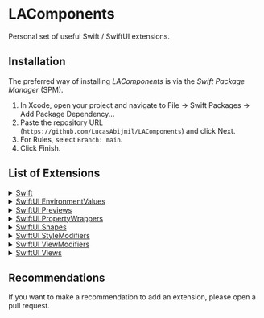 # LAComponents

Personal set of useful Swift / SwiftUI extensions.


## Installation 

The preferred way of installing *LAComponents* is via the *Swift Package Manager* (SPM).

1. In Xcode, open your project and navigate to File → Swift Packages → Add Package Dependency...
2. Paste the repository URL (`https://github.com/LucasAbijmil/LAComponents`) and click Next.
3. For Rules, select `Branch: main`.
4. Click Finish.


## List of Extensions

<details>
	<summary><a href="https://github.com/LucasAbijmil/LAComponents/tree/main/Sources/LAComponents/Swift">Swift</a></summary>
	<ul>
		<li>
			<details>
				<summary><code><a href="https://github.com/LucasAbijmil/LAComponents/blob/main/Sources/LAComponents/Swift/Swift%20Types/Array.swift">Array</a></code></summary>
				<ul>
					<li><code>prepend(_ element: Element)</code> : Insert an Element at the beginning of the given Array.</li>
					<li><code>removeDuplicate() -> [Element]</code> : Delete all duplicate elements in a given Array.</li>
					<li><code>removeAll(_ element: Element) -> [Element]</code> : Delete all occurrences of an Element in a given Array.</li>
					<li><code>removeAll(_ elements: [Element]) -> [Element]</code> : Delete all occurrences of the Elements in the Array passed as parameters.</li>
				</ul>
			</details>
		</li>
		<li>
			<details>
				<summary><code><a href="https://github.com/LucasAbijmil/LAComponents/blob/main/Sources/LAComponents/Swift/Swift%20Types/Bundle.swift">Bundle</a></code></summary>
				<ul>
					<li><code>releaseVersion</code> : Return the current release version.</li>
					<li><code>buildVersion</code> : Return the current build version.</li>
				</ul>
			</details>
		</li>
		<li>
			<details>
				<summary><code><a href="https://github.com/LucasAbijmil/LAComponents/blob/main/Sources/LAComponents/Swift/Swift%20Types/Collection.swift">Collection</a></code></summary>
				<ul>
					<li><code>subscript(safe index: Index) -> Element?</code> : Custom subscript to avoid a crash when you try to access an index that is not necessarily contained in a Collection.
				</ul>
			</details>
		</li>
		<li>
			<details>
				<summary><code><a href="https://github.com/LucasAbijmil/LAComponents/blob/main/Sources/LAComponents/Swift/Swift%20Types/Date.swift">Date</a></code></summary>
				<ul>
					<li><code>string(format: String) -> String</code> : Convert a Date to a String in the format you provide. 
				</ul>
			</details>
		</li>
		<li>
			<details>
				<summary><code><a href="https://github.com/LucasAbijmil/LAComponents/blob/main/Sources/LAComponents/Swift/Swift%20Types/Double.swift">Double</a></code></summary>
				<ul>
					<li><code>castInt</code> : Cast a Double as an Int.</li>
					<li><code>castRoundedInt</code> : Cast a Double rounded as an Int.</li>
					<li><code>castFloat</code> : Cast a Double as a Float.</li>
					<li><code>castCGFloat</code> : Cast a Double as a CGFloat.</li>
				</ul>
			</details>
		</li>
		<li>
			<details>
				<summary><code><a href="https://github.com/LucasAbijmil/LAComponents/blob/main/Sources/LAComponents/Swift/Swift%20Types/Int.swift">Int</a></code></summary>
				<ul>
					<li><code>castDouble</code> : Cast an Int as a Double.</li>
					<li><code>castFloat</code> : Cast an Int as a Float.</li>
					<li><code>castCGFloat</code> : Cast an Int as a CGFloat.</li>
				</ul>
			</details>
		</li>
		<li>
			<details>
				<summary><code><a href="https://github.com/LucasAbijmil/LAComponents/tree/main/Sources/LAComponents/Swift/Swift%20Types/Optionals">Optionals</a></code></summary>
				<ul>
					<li>
						<details>
							<summary><code><a href="https://github.com/LucasAbijmil/LAComponents/blob/main/Sources/LAComponents/Swift/Swift%20Types/Optionals/OptionalString.swift">Optional String</a></code></summary>
							<ul>
								<li><code>orEmpty</code> : A computed property, that returns the optional String unwrap or an empty one if the value is nil.</li>
							</ul>
						</details>
					</li>
				</ul>
			</details>
		</li>
		<li>
			<details>
				<summary><code><a href="https://github.com/LucasAbijmil/LAComponents/tree/main/Sources/LAComponents/Swift/Swift%20Types/Strings">String</a></code></summary>
				<ul>
					<li>
						<details>
							<summary><code><a href="https://github.com/LucasAbijmil/LAComponents/blob/main/Sources/LAComponents/Swift/Swift%20Types/Strings/String.swift">String</a></code></summary>
							<ul>
								<li><code>empty</code> : An empty String.</li>
								<li><code>trimmed</code> : A computed property that returns a new String that removes spaces and new lines at both ends of the String.</li>
								<li><code>firstLetterCapitalized</code> : A computed property that returns the String with the first letter capitalized.</li>
								<li><code>date(format: String) -> Date?</code> : Convert a String to a Date? in the format you provide.</li>
								<li><code>capitalizingFirstLetter() -> String</code> : Transforms the first letter of the String into a capitalized letter.</li>
							</ul>
						</details>
					</li>
					<li>
						<details>
							<summary><code><a href="https://github.com/LucasAbijmil/LAComponents/blob/main/Sources/LAComponents/Swift/Swift%20Types/Strings/StringInterpolation.swift">String Interpolation</a></code></summary>
							<ul>
								<li><code>appendInterpolation(localized key: String, _ args: CVarArg...)</code> : A custom String Interpolation which allows to use a localized string with parameters more easily.</li>
							</ul>
						</details>
					</li>
				</ul>
			</details>
		</li>
		<li>
			<details>
				<summary><code><a href="https://github.com/LucasAbijmil/LAComponents/tree/main/Sources/LAComponents/Swift/Swift%20Functions">Functions</a></code></summary>
				<ul>
					<li><code><a href="https://github.com/LucasAbijmil/LAComponents/blob/main/Sources/LAComponents/Swift/Swift%20Functions/Log.swift">log()</a></code> :  A custom log function that prints the message, file, function and the line calling this function.</li>
				</ul>
			</details>
		</li>
	</ul>
</details>

<details>
	<summary><a href="https://github.com/LucasAbijmil/LAComponents/tree/main/Sources/LAComponents/SwiftUI%20EnvironmentValues">SwiftUI EnvironmentValues</a></summary>
	<ul>
		<li><code><a href="https://github.com/LucasAbijmil/LAComponents/blob/main/Sources/LAComponents/SwiftUI%20EnvironmentValues/CurrentDevice.swift">CurrentDevice</a></code> : An EnvironmentValue that returns the current iOS device.</li>
		<li><code><a href="https://github.com/LucasAbijmil/LAComponents/blob/main/Sources/LAComponents/SwiftUI%20EnvironmentValues/HapticFeedback.swift">HapticFeedback</a></code> : An EnvironmentValue that creates and triggers an haptic feedback.</li>
	</ul>
</details>

<details>
	<summary><a href="https://github.com/LucasAbijmil/LAComponents/tree/main/Sources/LAComponents/SwiftUI%20Previews">SwiftUI Previews</a></summary>
	<ul>
		<li>
			<details>
				<summary><a href="https://github.com/LucasAbijmil/LAComponents/tree/main/Sources/LAComponents/SwiftUI%20Previews/Components">Components</a></summary>
				<ul>
					<li><code><a href="https://github.com/LucasAbijmil/LAComponents/blob/main/Sources/LAComponents/SwiftUI%20Previews/Components/ComponentWithColorSchemes.swift">previewComponentWithColorSchemes()</a></code> : A method that allows you to preview a component with each case of ColorScheme.</li>
					<li><code><a href="https://github.com/LucasAbijmil/LAComponents/blob/main/Sources/LAComponents/SwiftUI%20Previews/Components/ComponentWithDynamicTypes.swift">previewComponentWithDynamicTypes(colorScheme: ColorScheme)</a></code> : A method that allows you to preview a component with each case of ContentSizeCategory.</li>
				</ul>
			</details>
		</li>
		<li>
			<details>
				<summary><a href="https://github.com/LucasAbijmil/LAComponents/tree/main/Sources/LAComponents/SwiftUI%20Previews/Content">Content</a></summary>
				<ul>
					<li><code><a href="https://github.com/LucasAbijmil/LAComponents/blob/main/Sources/LAComponents/SwiftUI%20Previews/Content/ContentWithColorSchemes.swift">previewWithColorSchemes()</a></code> : A method that allows you to preview a content with each case of ColorScheme.</li>
					<li><code><a href="https://github.com/LucasAbijmil/LAComponents/blob/main/Sources/LAComponents/SwiftUI%20Previews/Content/ContentWithDynamicTypes.swift">previewWithDynamicTypes(colorScheme: ColorScheme)</a></code> : A method that allows you to preview a content with each case of ContentSizeCategory.</li>
				</ul>
			</details>
		<li>
			<details>
				<summary><a href="https://github.com/LucasAbijmil/LAComponents/tree/main/Sources/LAComponents/SwiftUI%20Previews/Devices">Devices</a></summary>
				<ul>
					<li><code><a href="https://github.com/LucasAbijmil/LAComponents/blob/main/Sources/LAComponents/SwiftUI%20Previews/Devices/DevicesPreview.swift">previewDevices(_ devices: [Device])</a></code> : A method that allows you to preview a content on multiple Device at the same time.</li>
				</ul>
			</details>
		</li>
		<li><code><a href="https://github.com/LucasAbijmil/LAComponents/blob/main/Sources/LAComponents/SwiftUI%20Previews/BindingMock.swift">mock(_ value: Value) -> Self</a></code> : A convenient Binding for creating fully dynamic mocks.</li>
	</ul>
</details>

<details>
	<summary><a href="https://github.com/LucasAbijmil/LAComponents/tree/main/Sources/LAComponents/SwiftUI%20PropertyWrappers">SwiftUI PropertyWrappers</a></summary>
	<ul>
		<li>
			<details>
				<summary><code><a href="https://github.com/LucasAbijmil/LAComponents/blob/main/Sources/LAComponents/SwiftUI%20PropertyWrappers/AppStorage.swift">@AppStorage</a></code></summary>
				<ul>
					<li><code>init(defaultValue: Bool, key: String, store: UserDefaults? = nil)</code> : Creates a property that can read and write to a boolean user default.</li>
					<li><code>init(defaultValue: Int, key: String, store: UserDefaults? = nil)</code> : Creates a property that can read and write to an integer user default.</li>
					<li><code>init(defaultValue: Double, key: String, store: UserDefaults? = nil)</code> : Creates a property that can read and write to a double user default.</li>
					<li><code>init(defaultValue: String, key: String, store: UserDefaults? = nil)</code> : Creates a property that can read and write to a string user default.</li>
					<li><code>init(defaultValue: URL, key: String, store: UserDefaults? = nil)</code> : Creates a property that can read and write to a url user default.</li>
					<li><code>init(defaultValue: Data, key: String, store: UserDefaults? = nil)</code> : Creates a property that can read and write to a user default as data.</li>
					<li><code>init(defaultValue: Value, key: String, store: UserDefaults? = nil)</code> : Creates a property that can read and write to an integer user default, transforming that to RawRepresentable data type.</li>
					<li><code>init(defaultValue: Value, key: String, store: UserDefaults? = nil)</code> : Creates a property that can read and write to a string user default, transforming that to RawRepresentable data type.</li>
				</ul>
			</details>
		</li>
		<li>
			<details>
				<summary><code><a href="https://github.com/LucasAbijmil/LAComponents/blob/main/Sources/LAComponents/SwiftUI%20PropertyWrappers/Binding.swift">@Binding</a></code></summary>
				<ul>
					<li><code>onChange(_ completion: @escaping (Value) -> Void) -> Binding&lt;Value&gt;</code> : A method equivalent to onChange(of: perform:) but which can be attached to the Binding itself.</li>
				</ul>
			</details>
		</li>
	</ul>
</details>

<details>
	<summary><a href="https://github.com/LucasAbijmil/LAComponents/tree/main/Sources/LAComponents/SwiftUI%20Shapes">SwiftUI Shapes</a></summary>
	<ul>
		<li>
			<summary><code><a href="https://github.com/LucasAbijmil/LAComponents/blob/main/Sources/LAComponents/SwiftUI%20Shapes/Arc.swift">Arc</a></code> : An arc centered on the frame of the view containing it.</summary>
		</li>
		<li>
			<summary><code><a href="https://github.com/LucasAbijmil/LAComponents/blob/main/Sources/LAComponents/SwiftUI%20Shapes/Polygon.swift">Polygon</a></code> : A polygonal shape aligned inside the frame of the view containing it.</summary>
		</li>
		<li>
			<details>
				<summary><a href="https://github.com/LucasAbijmil/LAComponents/blob/main/Sources/LAComponents/SwiftUI%20Shapes/InsettableShape.swift"><code>Shape</code> conforms to <code>InsettableShape</code></a></summary>
				<ul>
					<li><code>fillInnerOutterStroke(color: Color, strokeColor: Color, lineWidth: CGFloat) -> some View</code> : Fills the background of the Shape and strokes it halfway from the inside and outside.</li>
					<li><code>fillInnerStroke(color: Color, strokeColor: Color, lineWidth: CGFloat) -> some View</code> : Fills the background of the Shape and strokes it from the inside.</li>
				</ul>
			</details>
		</li>
	</ul>
</details>

<details>
	<summary><a href="https://github.com/LucasAbijmil/LAComponents/tree/main/Sources/LAComponents/SwiftUI%20StyleModifiers">SwiftUI StyleModifiers</a></summary>
	<ul>
		<li><code><a href="https://github.com/LucasAbijmil/LAComponents/blob/main/Sources/LAComponents/SwiftUI%20StyleModifiers/CheckBoxToggleStyle.swift">CheckBoxToggleStyle</a></code> : A ToggleStyle that displays a checkbox.</li>
		<li><code><a href="https://github.com/LucasAbijmil/LAComponents/blob/main/Sources/LAComponents/SwiftUI%20StyleModifiers/RadioToggleStyle.swift">RadioToggleStyle</a></code> : A ToggleStyle that displays a radio button.</li>
	</ul>
</details>

<details>
	<summary><a href="https://github.com/LucasAbijmil/LAComponents/tree/main/Sources/LAComponents/SwiftUI%20ViewModifiers">SwiftUI ViewModifiers</a></summary>
	<ul>
		<details>
			<summary><a href="https://github.com/LucasAbijmil/LAComponents/tree/main/Sources/LAComponents/SwiftUI%20ViewModifiers/OS%20Modifiers">OS Modifiers</a></summary>
			<ul>
				<li><code><a href="https://github.com/LucasAbijmil/LAComponents/blob/main/Sources/LAComponents/SwiftUI%20ViewModifiers/OS%20Modifiers/iOS.swift">iOS&lt;Content: View&gt;(_ modifier: (Self) -> Content) -> some View</a></code> : A method that allows to apply modifiers only for iOS.</li>
				<li><code><a href="https://github.com/LucasAbijmil/LAComponents/blob/main/Sources/LAComponents/SwiftUI%20ViewModifiers/OS%20Modifiers/macOS.swift">macOS&lt;Content: View&gt;(_ modifier: (Self) -> Content) -> some View</a></code> : A method that allows to apply modifiers only for macOS.</li>
				<li><code><a href="https://github.com/LucasAbijmil/LAComponents/blob/main/Sources/LAComponents/SwiftUI%20ViewModifiers/OS%20Modifiers/tvOS.swift">tvOS&lt;Content: View&gt;(_ modifier: (Self) -> Content) -> some View</a></code> : A method that allows to apply modifiers only for tvOS.</li>
				<li><code><a href="https://github.com/LucasAbijmil/LAComponents/blob/main/Sources/LAComponents/SwiftUI%20ViewModifiers/OS%20Modifiers/watchOS.swift">watchOS&lt;Content: View&gt;(_ modifier: (Self) -> Content) -> some View</a></code> : A method that allows to apply modifiers only for watchOS.</li>
			</ul>
		</details>
		<li><code><a href="https://github.com/LucasAbijmil/LAComponents/blob/main/Sources/LAComponents/SwiftUI%20ViewModifiers/BackgroundColor.swift">backgroundColor(_ color: Color) -> some View</a></code> : A color considered as a View to use it as a background.</li>
		<li><code><a href="https://github.com/LucasAbijmil/LAComponents/blob/main/Sources/LAComponents/SwiftUI%20ViewModifiers/BackgroundColor.swift"> backgroundColor(_ color: Color, at opacity: Double) -> some View</a></code> : A color with an opacity considered as a View to use it as a background.</li>
		<li><code><a href="https://github.com/LucasAbijmil/LAComponents/blob/main/Sources/LAComponents/SwiftUI%20ViewModifiers/CornerRadius.swift">cornerRadius(_ radius: CGFloat, corners: UIRectCorner) -> some View</a></code> : Apply a radius to the corners specified.</li>
		<li><code><a href="https://github.com/LucasAbijmil/LAComponents/blob/main/Sources/LAComponents/SwiftUI%20ViewModifiers/Dialog.swift">dialog&lt;Content: View&gt;(isPresented: Binding&lt;Bool&gt;, backgroundColor: Color, onDismiss: (() -> Void)? = nil, @ViewBuilder content: () -> Content) -> some View</a></code> : Presents a custom dialog when a given condition is true.</li>
		<li><code><a href="https://github.com/LucasAbijmil/LAComponents/blob/main/Sources/LAComponents/SwiftUI%20ViewModifiers/Dialog.swift">dialog&lt;Item: Identifiable, Content: View&gt;(item: Binding&lt;Item?&gt;, backgroundColor: Color, onDismiss: (() -> Void)? = nil, @ViewBuilder content: (Item) -> Content) -> some View</a></code> : Presents a custom dialog using the given item as a data source for the dialog's content.</li>
		<li><code><a href= "https://github.com/LucasAbijmil/LAComponents/blob/main/Sources/LAComponents/SwiftUI%20ViewModifiers/Hud.swift">hud&lt;Content: View&gt;(isPresented: Binding&lt;Bool&gt;, timer: Double, onDismiss: (() -> Void)? = nil, @ViewBuilder content: () -> Content) -> some View</a></code> : Presents a heads-up display (HUD) when a given condition is true.</li>
		<li><code><a href= "https://github.com/LucasAbijmil/LAComponents/blob/main/Sources/LAComponents/SwiftUI%20ViewModifiers/Hud.swift">hud&lt;Item: Identifiable, Content: View&gt;(item: Binding&lt;Item?&gt;, timer: Double, onDismiss: (() -> Void)? = nil, @ViewBuilder content: (Item) -> Content) -> some View</a></code> : Presents a heads-up display (HUD) using the given item as a data source for the heads-up display's content.</li>
		<li><code><a href="https://github.com/LucasAbijmil/LAComponents/blob/main/Sources/LAComponents/SwiftUI%20ViewModifiers/If.swift">if&lt;Content: View&gt;(_ condition: Binding&lt;Bool&gt;, transform: (Self) -> Content) -> some View</a></code> : Apply a modifier to a if case depending on a Binding&lt;Bool&gt;.</li>
		<li><code><a href="https://github.com/LucasAbijmil/LAComponents/blob/main/Sources/LAComponents/SwiftUI%20ViewModifiers/If.swift">if&lt;Content: View&gt;(_ condition: Bool, transform: (Self) -> Content) -> some View</a></code> : Apply a modifier to a if case depending on a Bool.</li>
		<li><code><a href="https://github.com/LucasAbijmil/LAComponents/blob/main/Sources/LAComponents/SwiftUI%20ViewModifiers/IfElse.swift">if&lt;TrueContent: View, FalseContent: View&gt;(_ condition: Binding&lt;Bool&gt;, if ifTransform: (Self) -> TrueContent, else elseTransform: (Self) -> FalseContent) -> some View</a></code> : Apply a modifier to the if case or to the else case depending on a Binding&lt;Bool&gt;.
		<li><code><a href="https://github.com/LucasAbijmil/LAComponents/blob/main/Sources/LAComponents/SwiftUI%20ViewModifiers/IfElse.swift">if&lt;TrueContent: View, FalseContent: View&gt;(_ condition: Bool, if ifTransform: (Self) -> TrueContent, else elseTransform: (Self) -> FalseContent) -> some View</a></code> : Apply a modifier to the if case or to the else case depending on a Bool.</li>
		<li><code><a href="https://github.com/LucasAbijmil/LAComponents/blob/main/Sources/LAComponents/SwiftUI%20ViewModifiers/IfElseModifier.swift">ifElseModifier&lt;T: ViewModifier, U: ViewModifier&gt;(_ condition: Binding&lt;Bool&gt;, if trueModifier: T, else falseModifier: U) -> some View</a></code> : Apply a struct modifier to the if case or to the else case depending on a Binding&lt;Bool&gt;.</li>
		<li><code><a href="https://github.com/LucasAbijmil/LAComponents/blob/main/Sources/LAComponents/SwiftUI%20ViewModifiers/IfElseModifier.swift">ifElseModifier&lt;T: ViewModifier, U: ViewModifier&gt;(_ condition: Bool, if trueModifier: T, else falseModifier: U) -> some View</a></code> : Apply a struct modifier to the if case or to the else case depending on a Bool.</li>
		<li><code><a href="https://github.com/LucasAbijmil/LAComponents/blob/main/Sources/LAComponents/SwiftUI%20ViewModifiers/IfModifier.swift">ifModifier&lt;T: ViewModifier&gt;(_ condition: Binding&lt;Bool&gt;, with modifier: T) -> some View</a></code> : Apply a struct modifier to a if case depending on a Binding&lt;Bool&gt;.</li>
		<li><code><a href="https://github.com/LucasAbijmil/LAComponents/blob/main/Sources/LAComponents/SwiftUI%20ViewModifiers/IfModifier.swift">ifModifier&lt;T: ViewModifier&gt;(_ condition: Bool, with modifier: T) -> some View</a></code> : Apply a struct modifier to a if case depending on a Bool.</li>
	</ul>
</details>

<details>
	<summary><a href="https://github.com/LucasAbijmil/LAComponents/tree/main/Sources/LAComponents/SwiftUI%20Views">SwiftUI Views</a></summary>
	<ul>
		<li><code><a href="https://github.com/LucasAbijmil/LAComponents/blob/main/Sources/LAComponents/SwiftUI%20Views/BlurView.swift">BlurView</a></code> : A view that displays a blurred effect.</li>
		<li><code><a href="https://github.com/LucasAbijmil/LAComponents/blob/main/Sources/LAComponents/SwiftUI%20Views/DismissKeyboard.swift">dismissKeyboard()</a></code> : Forces the first responder to hide the keyboard by sending the action to the shared application.</li>
		<li>
			<details>
				<summary><code><a href="https://github.com/LucasAbijmil/LAComponents/blob/main/Sources/LAComponents/SwiftUI%20Views/GeometryProxy.swift">GeometryProxy</a></code></summary>
				<ul>
					<li><code>width</code> : A contraction of size.width.</li>
					<li><code>height</code> : A contraction of size.height.</li>
					<li><code>safeTop</code> : A contraction of safeAreaInsets.top.</li>
					<li><code>safeBottom</code> : A contraction of safeAreaInsets.bottom.</li>
				</ul>
			</details>
		</li>
		<li>
			<details>
				<summary><code><a href="https://github.com/LucasAbijmil/LAComponents/blob/main/Sources/LAComponents/SwiftUI%20Views/Image.swift">Image</a></code></summary>
				<ul>
					<li><code>init(SFSymbol: SFSymbol)</code> : A delegating initializer for instantiate a SFSymbol more easily.</li>
				</ul>
			</details>
		</li>
		<li>
			<details>
				<summary><code><a href="https://github.com/LucasAbijmil/LAComponents/blob/main/Sources/LAComponents/SwiftUI%20Views/Label.swift">Label</a></code></summary>
				<ul>
					<li><code>init(_ title: String, SFSymbol: SFSymbol)</code> : A delegating initializer for instantiate a Label with a title generated from a String and a SFSymbol</li>
				</ul>
			</details>
		</li>
		<li><code><a href="https://github.com/LucasAbijmil/LAComponents/blob/main/Sources/LAComponents/SwiftUI%20Views/Lottie.swift">LottieAnimation</a></code> : A view that displays a Lottie animation.</li>
		<li><code><a href="https://github.com/LucasAbijmil/LAComponents/blob/main/Sources/LAComponents/SwiftUI%20Views/Redacted.swift">redacted(_ reason: RedactionReasons) -> some View</a></code> : Adds a custom reason to apply a redaction to this view hierarchy.</li>
	</ul>
</details>


## Recommendations

If you want to make a recommendation to add an extension, please open a pull request.